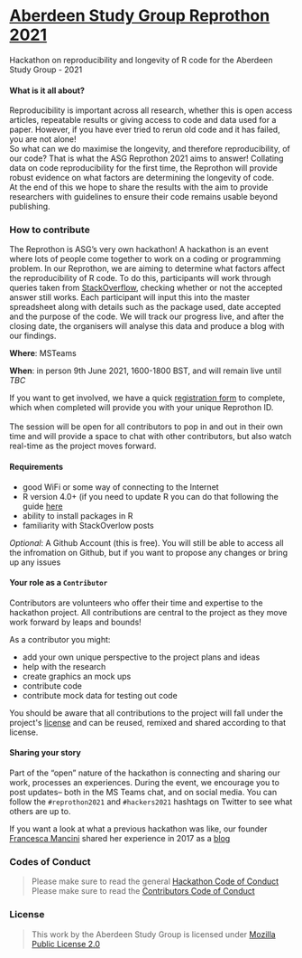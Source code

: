 # [Aberdeen Study Group Reprothon 2021](https://aberdeenstudygroup.github.io/Reprothon2021/)

Hackathon on reproducibility and longevity of R code for the Aberdeen Study Group - 2021

#### What is it all about?

Reproducibility is important across all research, whether this is open access articles, repeatable results or giving access to code and data used for a paper. However, if you have ever tried to rerun old code and it has failed, you are not alone! 
<br>
So what can we do maximise the longevity, and therefore reproducibility, of our code? That is what the ASG Reprothon 2021 aims to answer! Collating data on code reproducibility for the first time, the Reprothon will provide robust evidence on what factors are determining the longevity of code. 
<br>
At the end of this we hope to share the results with the aim to provide researchers with guidelines to ensure their code remains usable beyond publishing.

### How to contribute

The Reprothon is ASG’s very own hackathon! A hackathon is an event where lots of people come together to work on a coding or programming problem. In our Reprothon, we are aiming to determine what factors affect the reproducibility of R code. To do this, participants will work through queries taken from [StackOverflow](https://stackoverflow.com/), checking whether or not the accepted answer still works. Each participant will input this into the master spreadsheet along with details such as the package used, date accepted and the purpose of the code. We will track our progress live, and after the closing date, the organisers will analyse this data and produce a blog with our findings.


**Where**: MSTeams

**When**: in person 9th June 2021, 1600-1800 BST, and will remain live until *TBC*

If you want to get involved, we have a quick [registration form](LINK) to complete, which when completed will provide you with your unique Reprothon ID. 
<br>
<br>
The session will be open for all contributors to pop in and out in their own time and will provide a space to chat with other contributors, but also watch real-time as the project moves forward. 


#### Requirements

- good WiFi or some way of connecting to the Internet
- R version 4.0+ (if you need to update R you can do that following the guide [here](https://uvastatlab.github.io/phdplus/installR.html)
- ability to install packages in R
- familiarity with StackOverlow posts


*Optional*: A Github Account (this is free). You will still be able to access all the infromation on Github, but if you want to propose any changes or bring up any issues 


#### Your role as a `Contributor`

Contributors are volunteers who offer their time and expertise to the hackathon project. All contributions are central to the project as they move work forward by leaps and bounds! 

As a contributor you might: 

- add your own unique perspective to the project plans and ideas
- help with the research 
- create graphics an mock ups
- contribute code 
- contribute mock data for testing out code

You should be aware that all contributions to the project will fall under the project's [license](https://github.com/AberdeenStudyGroup/Reprothon2021/blob/main/LICENSE) and can be reused, remixed and shared according to that license. 


#### Sharing your story

Part of the “open” nature of the hackathon is connecting and sharing our work, processes an experiences. During the event, we encourage you to post updates– both in the MS Teams chat, and on social media.
You can follow the `#reprothon2021` and `#hackers2021` hashtags on Twitter to see what others are up to.

If you want a look at what a previous hackathon was like, our founder [Francesca Mancini](https://github.com/FrancescaMancini) shared her experience in 2017 as a [blog](https://francescamancini.github.io/MozSprint/)


### Codes of Conduct
>Please make sure to read the general [Hackathon Code of Conduct](https://github.com/AberdeenStudyGroup/Reprothon2021/blob/main/Hackathon_CODE_OF_CONDUCT.md)
>Please make sure to read the [Contributors Code of Conduct](https://github.com/AberdeenStudyGroup/Reprothon2021/blob/main/Contributors_CODE_OF_CONDUCT.md)

### License
>This work by the Aberdeen Study Group is licensed under [Mozilla Public License 2.0](https://github.com/AberdeenStudyGroup/Reprothon2021/blob/main/LICENSE)
